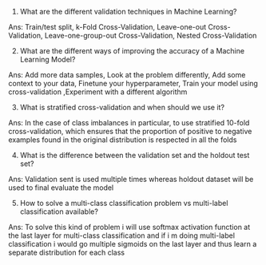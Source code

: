 1. What are the different validation techniques in Machine Learning?

Ans: Train/test split, k-Fold Cross-Validation, Leave-one-out Cross-Validation, Leave-one-group-out Cross-Validation, Nested Cross-Validation

2. What are the different ways of improving the accuracy of a Machine Learning Model?

Ans: Add more data samples, Look at the problem differently, Add some context to your data, Finetune your hyperparameter, Train your model using cross-validation ,Experiment with a different algorithm

3. What is stratified cross-validation and when should we use it?

Ans: In the case of class imbalances in particular, to use stratified 10-fold cross-validation, which ensures that the proportion of positive to negative examples found in the original distribution is respected in all the folds

4. What is the difference between the validation set and the holdout test set?

Ans: Validation sent is used multiple times whereas holdout dataset will be used to final evaluate the model

5. How to solve a multi-class classification problem vs multi-label classification available?

Ans: To solve this kind of problem i will use softmax activation function at the last layer for multi-class classification and if i m doing multi-label classification i would go multiple sigmoids on the last layer and thus learn a separate distribution for each class
